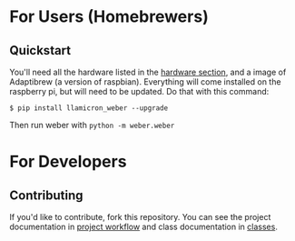 # For Users (Homebrewers)
## Quickstart
You'll need all the hardware listed in the [hardware section](hardware.md), and a image of Adaptibrew (a version of raspbian). Everything will come installed on the raspberry pi, but will need to be updated. Do that with this command:
```
$ pip install llamicron_weber --upgrade
```
Then run weber with `python -m weber.weber`

# For Developers
## Contributing
If you'd like to contribute, fork this repository. You can see the project documentation in [project workflow](project.md) and class documentation in [classes](classes.md).
